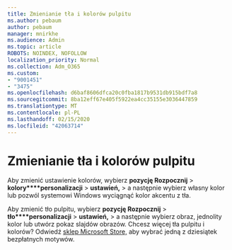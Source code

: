 ```yaml
---
title: Zmienianie tła i kolorów pulpitu
ms.author: pebaum
author: pebaum
manager: mnirkhe
ms.audience: Admin
ms.topic: article
ROBOTS: NOINDEX, NOFOLLOW
localization_priority: Normal
ms.collection: Adm_O365
ms.custom:
- "9001451"
- "3475"
ms.openlocfilehash: d6baf8606dfca20c0fba1817b9531db915bdf7a8
ms.sourcegitcommit: 8ba12eff67e405f5922ea4cc35155e3036447859
ms.translationtype: MT
ms.contentlocale: pl-PL
ms.lasthandoff: 02/15/2020
ms.locfileid: "42063714"
---
```

# <a name="change-your-desktop-background-and-colors"></a>Zmienianie tła i kolorów pulpitu

Aby zmienić ustawienie kolorów, wybierz **pozycję Rozpocznij** > **kolory****personalizacji** > **ustawień,** > a następnie wybierz własny kolor lub pozwól systemowi Windows wyciągnąć kolor akcentu z tła.

Aby zmienić tło pulpitu, wybierz **pozycję Rozpocznij** > **tło****personalizacji** > **ustawień,** > a następnie wybierz obraz, jednolity kolor lub utwórz pokaz slajdów obrazów. Chcesz więcej tła pulpitu i kolorów? Odwiedź [sklep Microsoft Store,](https://www.microsoft.com/en-us/store/collections/windowsthemes) aby wybrać jedną z dziesiątek bezpłatnych motywów.
